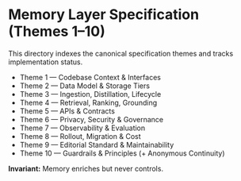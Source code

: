 # Memory Layer Specification (Themes 1–10)

This directory indexes the canonical specification themes and tracks implementation status.

- Theme 1 — Codebase Context & Interfaces
- Theme 2 — Data Model & Storage Tiers
- Theme 3 — Ingestion, Distillation, Lifecycle
- Theme 4 — Retrieval, Ranking, Grounding
- Theme 5 — APIs & Contracts
- Theme 6 — Privacy, Security & Governance
- Theme 7 — Observability & Evaluation
- Theme 8 — Rollout, Migration & Cost
- Theme 9 — Editorial Standard & Maintainability
- Theme 10 — Guardrails & Principles (+ Anonymous Continuity)

**Invariant:** Memory enriches but never controls.
